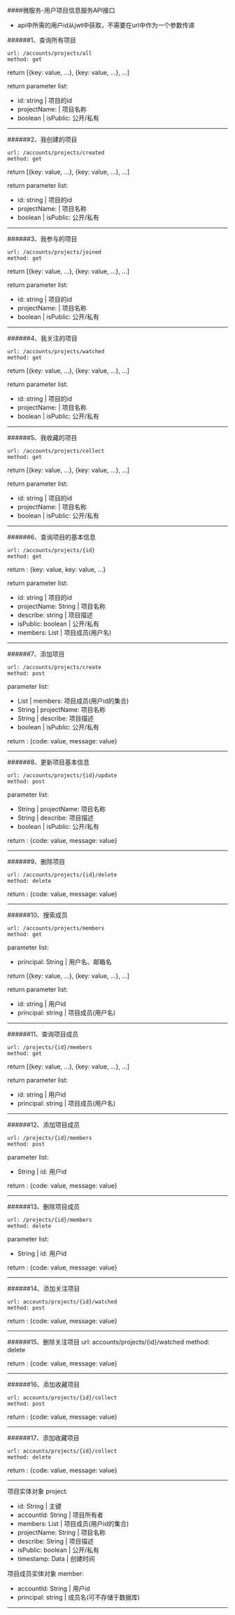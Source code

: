 ####微服务-用户项目信息服务API接口

* api中所需的用户id从jwt中获取，不需要在url中作为一个参数传递

######1、查询所有项目

	url: /accounts/projects/all
	method: get


return [{key: value, ...}, {key: value, ...}, ...]

return parameter list:

- id: string 	| 	项目的id
- projectName:  |	项目名称
- boolean 		| isPublic: 公开/私有

- - - -

######2、我创建的项目

	url: /accounts/projects/created
	method: get

return [{key: value, ...}, {key: value, ...}, ...]

return parameter list:

- id: string 	| 	项目的id
- projectName:  |	项目名称
- boolean 		| isPublic: 公开/私有

- - - -

######3、我参与的项目

	url: /accounts/projects/joined
	method: get

return [{key: value, ...}, {key: value, ...}, ...]

return parameter list:

- id: string 	| 	项目的id
- projectName:  |	项目名称
- boolean 		| isPublic: 公开/私有
- - - -

######4、我关注的项目

	url: /accounts/projects/watched
	method: get
	

return [{key: value, ...}, {key: value, ...}, ...]

return parameter list:

- id: string 	| 	项目的id
- projectName:  |	项目名称
- boolean 		| isPublic: 公开/私有
- - - -

######5、我收藏的项目

	url: /accounts/projects/collect
	method: get

return [{key: value, ...}, {key: value, ...}, ...]

return parameter list:

- id: string 	| 	项目的id
- projectName:  |	项目名称
- boolean 		| isPublic: 公开/私有

- - - -

######6、查询项目的基本信息

	url: /accounts/projects/{id}
	method: get
	

return : {key: value, key: value, ...}

return parameter list:

- id: string    |  项目的id
- projectName: String  |  项目名称
- describe: string  |  项目描述
- isPublic: boolean |  公开/私有
- members: List    | 项目成员(用户名)

- - - -

######7、添加项目

	url: /accounts/projects/create
	method: post
	
parameter list:

- List    | members: 项目成员(用户id的集合)
- String  | projectName: 项目名称
- String  | describe: 项目描述
- boolean | isPublic: 公开/私有

return : {code: value, message: value}

- - - -

######8、更新项目基本信息

	url: /accounts/projects/{id}/update
	method: post

parameter list:

- String  | projectName: 项目名称
- String  | describe: 项目描述
- boolean | isPublic: 公开/私有

return : {code: value, message: value}

- - - -

######9、删除项目

	url: /accounts/projects/{id}/delete
	method: delete

return : {code: value, message: value}

- - - -

######10、搜索成员

	url: /accounts/projects/members
	method: get

parameter list:

- principal: String  |  用户名、邮箱名

return [{key: value, ...}, {key: value, ...}, ...]

return parameter list:

- id: string |  用户id
- principal: string    | 项目成员(用户名)

- - - -

######11、查询项目成员

	url: /projects/{id}/members
	method: get

return [{key: value, ...}, {key: value, ...}, ...]

return parameter list:

- id: string |  用户id
- principal: string    | 项目成员(用户名)

- - - -

######12、添加项目成员

	url: /projects/{id}/members
	method: post

parameter list:

- String  | id: 用户id

return : {code: value, message: value}

- - - -

######13、删除项目成员

	url: /projects/{id}/members
	method: delete

parameter list:

- String  | id: 用户id

return : {code: value, message: value}

- - - -

######14、添加关注项目

	url: accounts/projects/{id}/watched
	method: post

return : {code: value, message: value}

- - - -

######15、删除关注项目
	url: accounts/projects/{id}/watched
	method: delete
	
return : {code: value, message: value}

- - - -	

######16、添加收藏项目

	url: accounts/projects/{id}/collect
	method: post

return : {code: value, message: value}

- - - -

######17、添加收藏项目

	url: accounts/projects/{id}/collect
	method: delete

return : {code: value, message: value}

- - - -


项目实体对象 project:

* id: String  | 	主键
* accountId: String  |	 	项目所有者
* members: List    |	项目成员(用户id的集合)
* projectName: String  |	 项目名称
* describe: String  |	 项目描述
* isPublic: boolean |	 公开/私有
* timestamp: Data    |  创建时间

项目成员实体对象 member:

* accountId: String 	| 	用户id
* principal: string 	|	成员名(可不存储于数据库)

- - - -